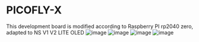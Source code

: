 # PICOFLY-X
This development board is modified according to Raspberry PI rp2040 zero, adapted to NS V1 V2 LITE OLED
![image](https://user-images.githubusercontent.com/47497442/235973868-953dc0e7-94ad-4435-920d-d5025dcacebb.png)
![image](https://user-images.githubusercontent.com/47497442/235974362-17828215-6148-4393-bd13-d7805fc99ce7.png)
![image](https://user-images.githubusercontent.com/47497442/235976523-fa1647a0-ea33-4a8c-b68f-7b79a3a005e5.png)
![image](https://user-images.githubusercontent.com/47497442/236421064-59faa7c7-7674-4bff-82aa-c9342f2262ea.png)
